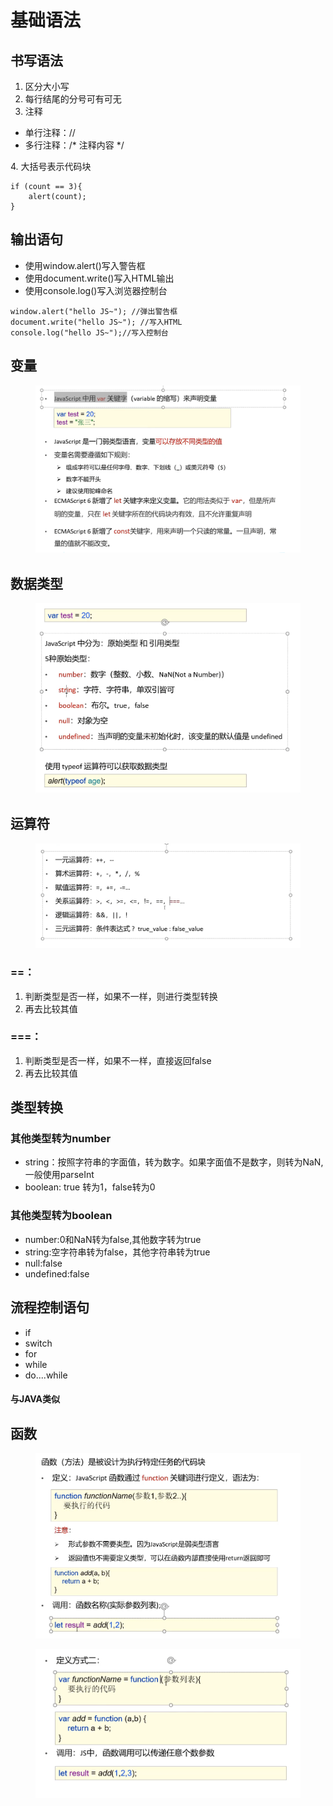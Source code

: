 # 基础语法

## 书写语法

1. 区分大小写
2. 每行结尾的分号可有可无
3. 注释

* 单行注释：//
* 多行注释：/\* 注释内容 \*/

&#x20;4\. 大括号表示代码块

```
if (count == 3){
    alert(count);
}
```

## 输出语句

* 使用window.alert()写入警告框
* 使用document.write()写入HTML输出
* 使用console.log()写入浏览器控制台

```
window.alert("hello JS~"); //弹出警告框
document.write("hello JS~"); //写入HTML
console.log("hello JS~");//写入控制台
```

## 变量

<figure><img src="../.gitbook/assets/image (4) (1).png" alt=""><figcaption></figcaption></figure>

## 数据类型

<figure><img src="../.gitbook/assets/image (2) (3).png" alt=""><figcaption></figcaption></figure>

## 运算符

<figure><img src="../.gitbook/assets/image (18).png" alt=""><figcaption></figcaption></figure>

### ==：

1. 判断类型是否一样，如果不一样，则进行类型转换
2. 再去比较其值

### ===：

1. 判断类型是否一样，如果不一样，直接返回false
2. 再去比较其值

## 类型转换

### 其他类型转为number

* string：按照字符串的字面值，转为数字。如果字面值不是数字，则转为NaN,一般使用parseInt
* boolean: true 转为1，false转为0

### 其他类型转为boolean

* number:0和NaN转为false,其他数字转为true
* string:空字符串转为false，其他字符串转为true
* null:false
* undefined:false

## 流程控制语句

* if
* switch
* for
* while
* do....while

#### 与JAVA类似&#x20;

## 函数

<figure><img src="../.gitbook/assets/image (9).png" alt=""><figcaption></figcaption></figure>

<figure><img src="../.gitbook/assets/image (1).png" alt=""><figcaption></figcaption></figure>
